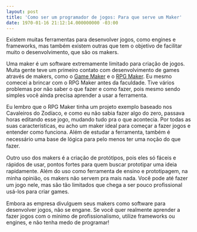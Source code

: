 ```yaml
---
layout: post
title: 'Como ser um programador de jogos: Para que serve um Maker'
date: 1970-01-16 21:12:14.000000000 -03:00
---
```


Existem muitas ferramentas para desenvolver jogos, como engines e frameworks, mas também existem outras que tem o objetivo de facilitar muito o desenvolvimento, que são os makers.

Uma maker é um software extremamente limitado para criação de jogos. Muita gente teve um primeiro contato com desenvolvimento de games através de makers, como o [Game Maker](http://www.yoyogames.com/studio "Game Maker") e o [RPG Maker](http://www.rpgmakerweb.com/ "RPG Maker"). Eu mesmo comecei a brincar com o RPG Maker antes da faculdade. Tive vários problemas por não saber o que fazer e como fazer, pois mesmo sendo simples você ainda precisa aprender a usar a ferramenta.

Eu lembro que o RPG Maker tinha um projeto exemplo baseado nos Cavaleiros do Zodíaco, e como eu não sabia fazer algo do zero, passava horas editando esse jogo, mudando tudo pra o que acontecia. Por todas as suas características, eu acho um maker ideal para começar a fazer jogos e entender como funciona. <span style="line-height: 1.3em;">Além de estudar a ferramenta, também é necessário uma base de lógica para pelo menos ter uma noção do que fazer. </span>

<span style="line-height: 1.3em;">Outro uso dos makers é a criação de protótipos, pois eles só fáceis e rápidos de usar, pontos fortes para quem buscar prototipar uma ideia rapidamente. </span><span style="line-height: 1.3em;">Além do uso como ferramenta de ensino e prototipagem, na minha opinião, os makers não servem pra mais nada. Você pode até fazer um jogo nele, mas são tão limitados que chega a ser pouco profissional usá-los para criar games. </span>

Embora as empresa divulguem seus makers como software para desenvolver jogos, não se engane. Se você quer realmente aprender a fazer jogos com o mínimo de profissionalismo, utilize frameworks ou engines, e não tenha medo de programar!

 


